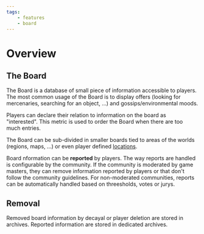 ```yaml
---
tags:
    - features
    - board
---
```


# Overview

## The Board

The Board is a database of small piece of information accessible to players. The most common usage of the Board is to display offers (looking for mercenaries, searching for an object, ...) and gossips/environmental moods.

Players can declare their relation to information on the board as "interested". This metric is used to order the Board when there are too much entries.

The Board can be sub-divided in smaller boards tied to areas of the worlds (regions, maps, ...) or even player defined [locations](../cartographer/overview).

Board nformation can be **reported** by players. The way reports are handled is configurable by the community. If the community is moderated by game masters, they can remove information reported by players or that don't follow the community guidelines. For non-moderated communities, reports can be automatically handled based on threesholds, votes or jurys.

## Removal

Removed board information by decayal or player deletion are stored in archives. Reported information are stored in dedicated archives.
